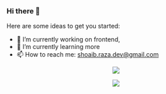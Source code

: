 ### Hi there 👋

Here are some ideas to get you started:

- 🔭 I’m currently working on frontend,
- 🌱 I’m currently learning more
- 📫 How to reach me: shoaib.raza.dev@gmail.com

<p align = "center">
  <img align="center" src="https://github-readme-streak-stats.herokuapp.com/?user=shoaib8236&theme=dark" />
 
  <p align = "center"> 
     <img src="https://profile-counter.glitch.me/shoaib8236/count.svg" /> 
  </p>
</p>
